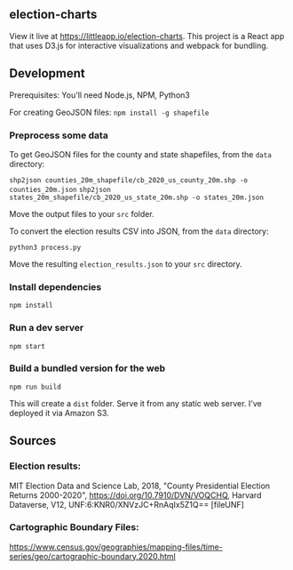 
## election-charts

View it live at https://littleapp.io/election-charts. This project is a React app that uses D3.js for interactive visualizations and webpack for bundling.

## Development

Prerequisites: You'll need Node.js, NPM, Python3

For creating GeoJSON files: `npm install -g shapefile`

### Preprocess some data

To get GeoJSON files for the county and state shapefiles, from the `data` directory:

`shp2json counties_20m_shapefile/cb_2020_us_county_20m.shp -o counties_20m.json`
`shp2json states_20m_shapefile/cb_2020_us_state_20m.shp -o states_20m.json`

Move the output files to your `src` folder.

To convert the election results CSV into JSON, from the `data` directory:

`python3 process.py`

Move the resulting `election_results.json` to your `src` directory.

### Install dependencies

`npm install`

### Run a dev server

`npm start`

### Build a bundled version for the web

`npm run build`

This will create a `dist` folder. Serve it from any static web server. I've deployed it via Amazon S3.

## Sources

### Election results: 

MIT Election Data and Science Lab, 2018, "County Presidential Election Returns 2000-2020", https://doi.org/10.7910/DVN/VOQCHQ, Harvard Dataverse, V12, UNF:6:KNR0/XNVzJC+RnAqIx5Z1Q== [fileUNF]

### Cartographic Boundary Files:

https://www.census.gov/geographies/mapping-files/time-series/geo/cartographic-boundary.2020.html
